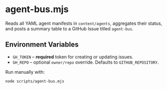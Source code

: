 # agent-bus.mjs

Reads all YAML agent manifests in `content/agents`, aggregates their status, and posts a summary table to a GitHub Issue titled `agent-bus`.

## Environment Variables

- `GH_TOKEN` – **required** token for creating or updating issues.
- `GH_REPO` – optional `owner/repo` override. Defaults to `GITHUB_REPOSITORY`.

Run manually with:

```bash
node scripts/agent-bus.mjs
```
